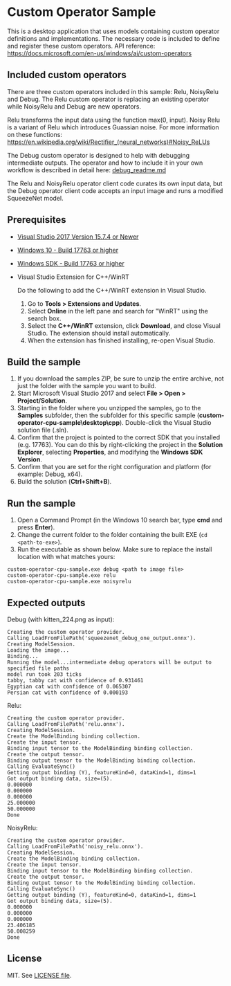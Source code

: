 # Custom Operator Sample

This is a desktop application that uses models containing custom operator definitions and implementations.
The necessary code is included to define and register these custom operators. API reference:  https://docs.microsoft.com/en-us/windows/ai/custom-operators

## Included custom operators
There are three custom operators included in this sample: Relu, NoisyRelu and Debug.
The Relu custom operator is replacing an existing operator while NoisyRelu and Debug are new operators.

Relu transforms the input data using the function max(0, input). Noisy Relu is a variant of Relu which introduces Guassian noise.
For more information on these functions: 
https://en.wikipedia.org/wiki/Rectifier_(neural_networks)#Noisy_ReLUs

The Debug custom operator is designed to help with debugging intermediate outputs. The operator and how to include it in your own workflow is described in detail here: 
[debug_readme.md](../../debug_readme.md)

The Relu and NoisyRelu operator client code curates its own input data, but the Debug operator client code accepts an input image and runs a modified SqueezeNet model.

## Prerequisites

- [Visual Studio 2017 Version 15.7.4 or Newer](https://developer.microsoft.com/en-us/windows/downloads)
- [Windows 10 - Build 17763 or higher](https://www.microsoft.com/en-us/software-download/windowsinsiderpreviewiso)
- [Windows SDK - Build 17763 or higher](https://www.microsoft.com/en-us/software-download/windowsinsiderpreviewSDK)
- Visual Studio Extension for C++/WinRT

  Do the following to add the C++/WinRT extension in Visual Studio.
  1. Go to **Tools > Extensions and Updates**. 
  2. Select **Online** in the left pane and search for "WinRT" using the search box.
  3. Select the **C++/WinRT** extension, click **Download**, and close Visual Studio. The extension should install automatically.
  4. When the extension has finished installing, re-open Visual Studio.

## Build the sample

1. If you download the samples ZIP, be sure to unzip the entire archive, not just the folder with the sample you want to build.
2. Start Microsoft Visual Studio 2017 and select **File > Open > Project/Solution**.
3. Starting in the folder where you unzipped the samples, go to the **Samples** subfolder, then the subfolder for this specific sample (**custom-operator-cpu-sample\desktop\cpp**). Double-click the Visual Studio solution file (.sln).
4. Confirm that the project is pointed to the correct SDK that you installed (e.g. 17763). You can do this by right-clicking the project in the **Solution Explorer**, selecting **Properties**, and modifying the **Windows SDK Version**.
5. Confirm that you are set for the right configuration and platform (for example: Debug, x64).
6. Build the solution (**Ctrl+Shift+B**).

## Run the sample

1. Open a Command Prompt (in the Windows 10 search bar, type **cmd** and press **Enter**).
2. Change the current folder to the folder containing the built EXE (`cd <path-to-exe>`).
3. Run the executable as shown below. Make sure to replace the install location with what matches yours:
  ```
  custom-operator-cpu-sample.exe debug <path to image file>
  custom-operator-cpu-sample.exe relu
  custom-operator-cpu-sample.exe noisyrelu
  ```

## Expected outputs
  Debug (with kitten_224.png as input): 
  ```
  Creating the custom operator provider.
  Calling LoadFromFilePath('squeezenet_debug_one_output.onnx').
  Creating ModelSession.
  Loading the image...
  Binding...
  Running the model...intermediate debug operators will be output to specified file paths
  model run took 203 ticks
  tabby, tabby cat with confidence of 0.931461
  Egyptian cat with confidence of 0.065307
  Persian cat with confidence of 0.000193
  ```
  Relu:
  ```
  Creating the custom operator provider.
  Calling LoadFromFilePath('relu.onnx').
  Creating ModelSession.
  Create the ModelBinding binding collection.
  Create the input tensor.
  Binding input tensor to the ModelBinding binding collection.
  Create the output tensor.
  Binding output tensor to the ModelBinding binding collection.
  Calling EvaluateSync()
  Getting output binding (Y), featureKind=0, dataKind=1, dims=1
  Got output binding data, size=(5).
  0.000000
  0.000000
  0.000000
  25.000000
  50.000000
  Done
  ```
  NoisyRelu:
  ```
  Creating the custom operator provider.
  Calling LoadFromFilePath('noisy_relu.onnx').
  Creating ModelSession.
  Create the ModelBinding binding collection.
  Create the input tensor.
  Binding input tensor to the ModelBinding binding collection.
  Create the output tensor.
  Binding output tensor to the ModelBinding binding collection.
  Calling EvaluateSync()
  Getting output binding (Y), featureKind=0, dataKind=1, dims=1
  Got output binding data, size=(5).
  0.000000
  0.000000
  0.000000
  23.406185
  50.008259
  Done
  ```

## License

MIT. See [LICENSE file](https://github.com/Microsoft/Windows-Machine-Learning/blob/master/LICENSE).
